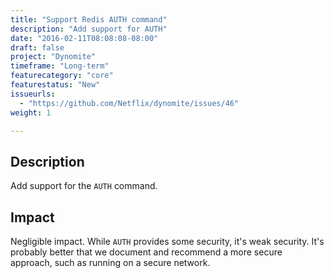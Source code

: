 ```yaml
---
title: "Support Redis AUTH command"
description: "Add support for AUTH"
date: "2016-02-11T08:08:08-08:00"
draft: false
project: "Dynomite"
timeframe: "Long-term"
featurecategory: "core"
featurestatus: "New"
issueurls: 
  - "https://github.com/Netflix/dynomite/issues/46"
weight: 1

---
```


## Description

Add support for the `AUTH` command.

## Impact

Negligible impact. While `AUTH` provides some security, it's weak security. It's probably better that we document and recommend a more secure approach, such as running on a secure network.
